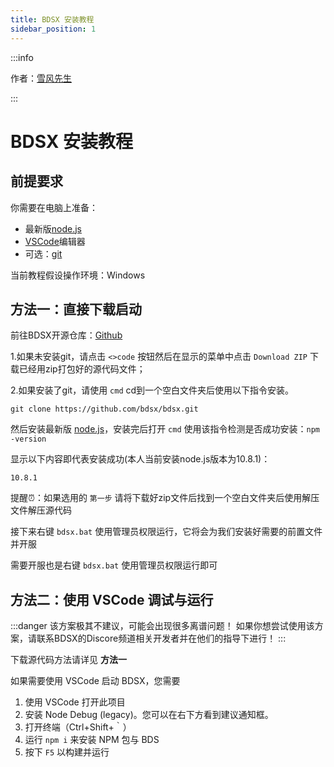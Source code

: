 ```yaml
---
title: BDSX 安装教程
sidebar_position: 1
---
```

:::info

作者：[雪风先生](https://github.com/virgil698)

:::

# BDSX 安装教程

## 前提要求

你需要在电脑上准备：

- 最新版[node.js](https://nodejs.org/zh-cn)
- [VSCode](https://code.visualstudio.com/)编辑器
- 可选：[git](https://git-scm.com/download)

当前教程假设操作环境：Windows

## 方法一：直接下载启动

前往BDSX开源仓库：[Github](https://github.com/bdsx/bdsx)

1.如果未安装git，请点击 `<>code` 按钮然后在显示的菜单中点击 `Download ZIP` 下载已经用zip打包好的源代码文件；

2.如果安装了git，请使用 `cmd` cd到一个空白文件夹后使用以下指令安装。

```shell
git clone https://github.com/bdsx/bdsx.git
```

然后安装最新版 [node.js](https://nodejs.org/zh-cn)，安装完后打开 `cmd` 使用该指令检测是否成功安装：`npm -version`

显示以下内容即代表安装成功(本人当前安装node.js版本为10.8.1)：

```text
10.8.1
```

提醒⏰：如果选用的 `第一步` 请将下载好zip文件后找到一个空白文件夹后使用解压文件解压源代码

接下来右键 `bdsx.bat` 使用管理员权限运行，它将会为我们安装好需要的前置文件并开服

需要开服也是右键 `bdsx.bat` 使用管理员权限运行即可

## 方法二：使用 VSCode 调试与运行

:::danger
该方案极其不建议，可能会出现很多离谱问题！
如果你想尝试使用该方案，请联系BDSX的Discore频道相关开发者并在他们的指导下进行！
:::

下载源代码方法请详见 **方法一**

如果需要使用 VSCode 启动 BDSX，您需要

1. 使用 VSCode 打开此项目
2. 安装 Node Debug (legacy)。您可以在右下方看到建议通知框。
3. 打开终端（Ctrl+Shift+｀）
4. 运行 `npm i` 来安装 NPM 包与 BDS
5. 按下 `F5` 以构建并运行
